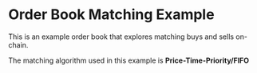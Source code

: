 # Order Book Matching Example

This is an example order book that explores matching buys and sells on-chain.

The matching algorithm used in this example is __Price-Time-Priority/FIFO__
